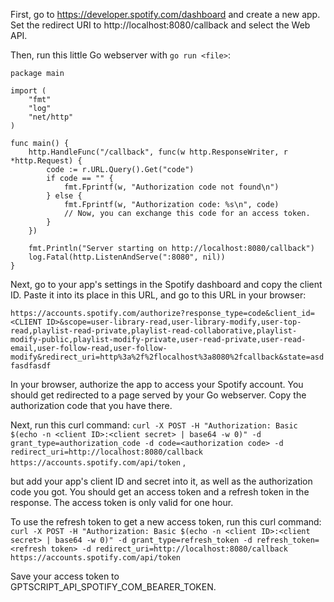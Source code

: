 First, go to https://developer.spotify.com/dashboard and create a new app. Set the redirect URI to http://localhost:8080/callback and select the Web API.

Then, run this little Go webserver with `go run <file>`:

```
package main

import (
    "fmt"
    "log"
    "net/http"
)

func main() {
    http.HandleFunc("/callback", func(w http.ResponseWriter, r *http.Request) {
        code := r.URL.Query().Get("code")
        if code == "" {
            fmt.Fprintf(w, "Authorization code not found\n")
        } else {
            fmt.Fprintf(w, "Authorization code: %s\n", code)
            // Now, you can exchange this code for an access token.
        }
    })

    fmt.Println("Server starting on http://localhost:8080/callback")
    log.Fatal(http.ListenAndServe(":8080", nil))
}
```

Next, go to your app's settings in the Spotify dashboard and copy the client ID. Paste it into its place in this URL, and go to this URL in your browser:

`https://accounts.spotify.com/authorize?response_type=code&client_id=<CLIENT ID>&scope=user-library-read,user-library-modify,user-top-read,playlist-read-private,playlist-read-collaborative,playlist-modify-public,playlist-modify-private,user-read-private,user-read-email,user-follow-read,user-follow-modify&redirect_uri=http%3a%2f%2flocalhost%3a8080%2fcallback&state=asdfasdfasdf`

In your browser, authorize the app to access your Spotify account. You should get redirected to a page served by your Go webserver. Copy the authorization code that you have there.

Next, run this curl command: `curl -X POST -H "Authorization: Basic $(echo -n <client ID>:<client secret> | base64 -w 0)" -d grant_type=authorization_code -d code=<authorization code> -d redirect_uri=http://localhost:8080/callback https://accounts.spotify.com/api/token` , 

but add your app's client ID and secret into it, as well as the authorization code you got. You should get an access token and a refresh token in the response. The access token is only valid for one hour.

To use the refresh token to get a new access token, run this curl command: `curl -X POST -H "Authorization: Basic $(echo -n <client ID>:<client secret> | base64 -w 0)" -d grant_type=refresh_token -d refresh_token=<refresh token> -d redirect_uri=http://localhost:8080/callback https://accounts.spotify.com/api/token`

Save your access token to GPTSCRIPT_API_SPOTIFY_COM_BEARER_TOKEN.